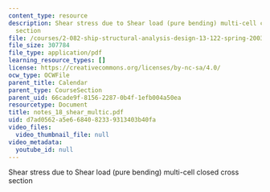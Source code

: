 ```yaml
---
content_type: resource
description: Shear stress due to Shear load (pure bending) multi-cell closed cross
  section
file: /courses/2-082-ship-structural-analysis-design-13-122-spring-2003/d7ad0562a5e6684082339313403b40fa_notes_18_shear_multic.pdf
file_size: 307784
file_type: application/pdf
learning_resource_types: []
license: https://creativecommons.org/licenses/by-nc-sa/4.0/
ocw_type: OCWFile
parent_title: Calendar
parent_type: CourseSection
parent_uid: 66cade9f-8156-2287-0b4f-1efb004a50ea
resourcetype: Document
title: notes_18_shear_multic.pdf
uid: d7ad0562-a5e6-6840-8233-9313403b40fa
video_files:
  video_thumbnail_file: null
video_metadata:
  youtube_id: null
---
```

Shear stress due to Shear load (pure bending) multi-cell closed cross section
